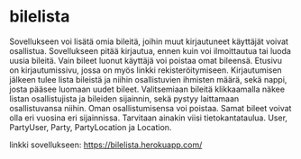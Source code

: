 # bilelista
Sovellukseen voi lisätä omia bileitä, joihin muut kirjautuneet käyttäjät voivat osallistua. Sovellukseen pitää kirjautua, ennen kuin voi ilmoittautua tai luoda uusia bileitä. Vain bileet luonut käyttäjä voi poistaa omat bileensä. Etusivu on kirjautumissivu, jossa on myös linkki rekisteröitymiseen. Kirjautumisen jälkeen tulee lista bileistä ja niihin osallistuvien ihmisten määrä, sekä nappi, josta pääsee luomaan uudet bileet. Valitsemiaan bileitä klikkaamalla näkee listan osallistujista ja bileiden sijainnin, sekä pystyy laittamaan osallistuvansa niihin. Oman osallistumisensa voi poistaa. Samat bileet voivat olla eri vuosina eri sijainnissa.
  Tarvitaan ainakin viisi tietokantataulua. User, PartyUser, Party, PartyLocation ja Location.
  
linkki sovellukseen:
https://bilelista.herokuapp.com/